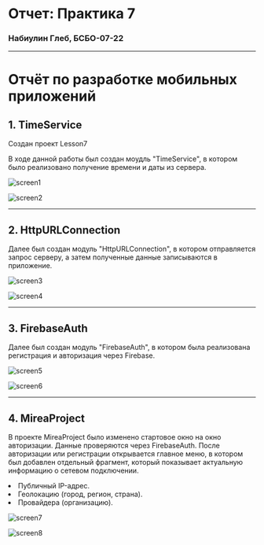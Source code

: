 # Отчет: Практика 7
### Набиулин Глеб, БСБО-07-22

---
# Отчёт по разработке мобильных приложений

## 1. TimeService

Создан проект Lesson7

В ходе данной работы был создан моудль "TimeService", в котором было реализовано получение времени и даты из сервера.

![screen1](https://github.com/user-attachments/assets/50eff464-d138-45c4-96de-48aeb73363c6)

![screen2](https://github.com/user-attachments/assets/e13c6a17-c131-4078-9dd2-5b1f7300612a)

---
## 2. HttpURLConnection

Далее был создан модуль "HttpURLConnection", в котором отправляется запрос серверу, а затем полученные данные записываются в приложение.

![screen3](https://github.com/user-attachments/assets/806a9649-1360-439e-8477-67f7edd0814b)

![screen4](https://github.com/user-attachments/assets/4d9cc20e-caf6-4e5b-88d3-24a663cddf2d)

---
## 3. FirebaseAuth

Далее был создан модуль "FirebaseAuth", в котором была реализована
регистрация и авторизация через Firebase.

![screen5](https://github.com/user-attachments/assets/c2f93e64-8019-4021-8ac5-2ebee499f484)

![screen6](https://github.com/user-attachments/assets/70c5aa49-2253-4cf1-a480-13b47be13a01)

---
## 4. MireaProject

В проекте MireaProject было изменено стартовое окно на окно авторизации. Данные проверяются через FirebaseAuth. После авторизации или регистрации открывается главное меню, в котором был добавлен отдельный фрагмент, который показывает актуальную информацию о сетевом подключении.

<ui>
<li>Публичный IP-адрес. </li>

<li>Геолокацию (город, регион, страна). </li>

<li>Провайдера (организацию). </li>
</ul>

![screen7](https://github.com/user-attachments/assets/0a0a7976-670a-4810-b678-a525b018d598)

![screen8](https://github.com/user-attachments/assets/01d7b8c9-eb46-403e-b9ea-a042d04d23ae)
